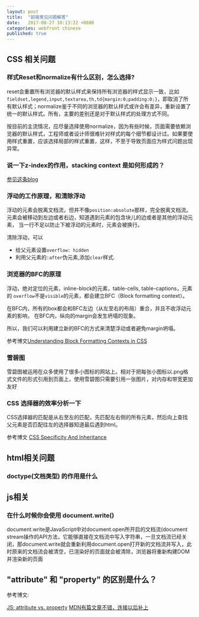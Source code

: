 ```yaml
---
layout: post
title:  "前端常见问题解答"
date:   2017-08-27 10:13:22 +0800
categories: webfront chinese
published: true
---
```


## CSS 相关问题

### 样式Reset和normalize有什么区别，怎么选择?

reset会重置所有浏览器的默认样式来保持所有浏览器的样式显示一致，比如 `fieldset,legend,input,textarea,th,td{margin:0;padding:0;}`，即取消了所有默认样式；normalize鉴于不同的浏览器的默认样式或许会有差异，重新设置了统一的默认样式。所有，主要的差别还是对于默认样式的处理方式不同。

按目前的主流情况，应尽量选择使用normalize，因为有些时候，页面需要依赖浏览器的默认样式，工程师或者设计师很难针对样式的每个细节都设计过。如果要使用样式重置，应该选择局部的样式重置，这样，不至于导致页面应为样式问题出现异常。

### 说一下z-index的作用，stacking context 是如何形成的？

[参见这条blog](https://briefy.github.io/css/english/2017/07/20/stacking-context.html)

### 浮动的工作原理，和清除浮动

浮动的元素会脱离文档流，但并不像`position:absolute`那样，完全脱离文档流。
元素会被移动到左边或者右边，知道遇到元素的包含块儿的边或者是其他的浮动元素，
当一行不足以防止下被浮动的元素时，元素会被换行。

清除浮动，可以
* 给父元素设置`overflow: hidden`
* 利用父元素的`:after`伪元素,添加`clear`样式.

### 浏览器的BFC的原理

浮动，绝对定位的元素，inline-block的元素，table-cells, table-captions，元素的
`overflow`不是`visible`的元素，都会建立BFC（Block formatting context）。


在BFC内，所有的box都会和BFC左边（从左至右的布局）重合，并且不收浮动元素的影响，
在BFC内，纵向的margin会发生坍塌的现象。

所以，我们可以利用建立新的BFC的方式来清楚浮动或者避免margin坍塌。

参考博文[Understanding Block Formatting Contexts in CSS](https://www.sitepoint.com/understanding-block-formatting-contexts-in-css/)

### 雪碧图

雪碧图被运用在众多使用了很多小图标的网站上。相对于把每张小图标以.png格式文件的形式引用到页面上，使用雪碧图只需要引用一张图片，对内存和带宽更加友好


### CSS 选择器的效率分析一下

CSS选择器的匹配是从右至左的匹配，先匹配左右侧的所有元素，然后向上查找父元素是否匹配往左的选择器知道最后遇到html。

参考博文 [CSS Specificity And Inheritance](https://www.smashingmagazine.com/2010/04/css-specificity-and-inheritance/)


## html相关问题

### doctype(文档类型) 的作用是什么



## js相关

### 在什么时候你会使用 document.write()

document.write是JavaScript中对document.open所开启的文档流(document stream操作的API方法，它能够直接在文档流中写入字符串，一旦文档流已经关闭，那document.write就会重新利用document.open打开新的文档流并写入，此时原来的文档流会被清空，已渲染好的页面就会被清除，浏览器将重新构建DOM并渲染新的页面

## "attribute" 和 "property" 的区别是什么？

参考博文:

[JS: attribute vs. property](http://lucybain.com/blog/2014/attribute-vs-property/)
[MDN有篇文章不错，连接以后补上]()